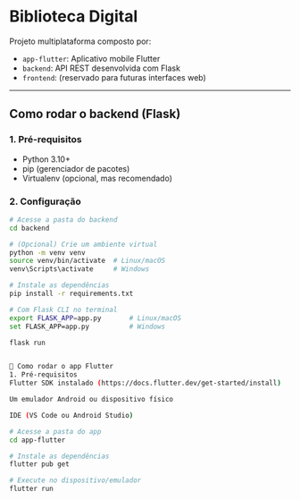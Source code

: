 #  Biblioteca Digital

Projeto multiplataforma composto por:

- `app-flutter`: Aplicativo mobile Flutter
- `backend`: API REST desenvolvida com Flask
- `frontend`: (reservado para futuras interfaces web)

---

##  Como rodar o backend (Flask)

### 1. Pré-requisitos
- Python 3.10+
- pip (gerenciador de pacotes)
- Virtualenv (opcional, mas recomendado)

### 2. Configuração

```bash
# Acesse a pasta do backend
cd backend

# (Opcional) Crie um ambiente virtual
python -m venv venv
source venv/bin/activate  # Linux/macOS
venv\Scripts\activate     # Windows

# Instale as dependências
pip install -r requirements.txt

# Com Flask CLI no terminal
export FLASK_APP=app.py       # Linux/macOS
set FLASK_APP=app.py          # Windows

flask run


📱 Como rodar o app Flutter
1. Pré-requisitos
Flutter SDK instalado (https://docs.flutter.dev/get-started/install)

Um emulador Android ou dispositivo físico

IDE (VS Code ou Android Studio)

# Acesse a pasta do app
cd app-flutter

# Instale as dependências
flutter pub get

# Execute no dispositivo/emulador
flutter run
